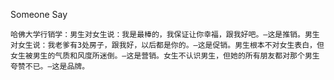 Someone Say

	哈佛大学行销学：男生对女生说：我是最棒的，我保证让你幸福，跟我好吧。—这是推销。男生对女生说：我老爹有3处房子，跟我好，以后都是你的。—这是促销。男生根本不对女生表白，但女生被男生的气质和风度所迷倒。—这是营销。女生不认识男生，但她的所有朋友都对那个男生夸赞不已。—这是品牌。

